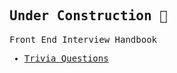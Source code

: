 <samp>

## Under Construction 🚧

Front End Interview Handbook

- [Trivia Questions](trivia-questions)

</samp>
